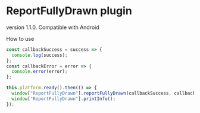 # ReportFullyDrawn plugin

version 1.1.0.
Compatible with Android

How to use

```typescript
const callbackSuccess = success => {
  console.log(success);
};
const callbackError = error => {
  console.error(error);
};

this.platform.ready().then(() => {
  window["ReportFullyDrawn"].reportFullyDrawn(callbackSuccess, callbackError);
  window["ReportFullyDrawn"].printInfo();
});


```
